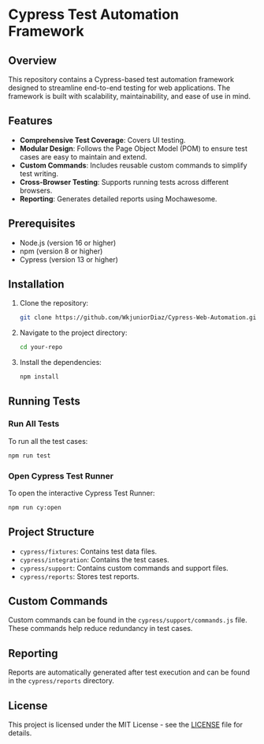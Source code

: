 # Cypress Test Automation Framework

## Overview
This repository contains a Cypress-based test automation framework designed to streamline end-to-end testing for web applications. The framework is built with scalability, maintainability, and ease of use in mind.

## Features
- **Comprehensive Test Coverage**: Covers UI testing.
- **Modular Design**: Follows the Page Object Model (POM) to ensure test cases are easy to maintain and extend.
- **Custom Commands**: Includes reusable custom commands to simplify test writing.
- **Cross-Browser Testing**: Supports running tests across different browsers.
- **Reporting**: Generates detailed reports using Mochawesome.

## Prerequisites
- Node.js (version 16 or higher)
- npm (version 8 or higher)
- Cypress (version 13 or higher)

## Installation
1. Clone the repository:
   ```bash
   git clone https://github.com/WkjuniorDiaz/Cypress-Web-Automation.git
   ```
2. Navigate to the project directory:
   ```bash
   cd your-repo
   ```
3. Install the dependencies:
   ```bash
   npm install
   ```

## Running Tests
### Run All Tests
To run all the test cases:
```bash
npm run test
```

### Open Cypress Test Runner
To open the interactive Cypress Test Runner:
```bash
npm run cy:open
```

## Project Structure
- `cypress/fixtures`: Contains test data files.
- `cypress/integration`: Contains the test cases.
- `cypress/support`: Contains custom commands and support files.
- `cypress/reports`: Stores test reports.

## Custom Commands
Custom commands can be found in the `cypress/support/commands.js` file. These commands help reduce redundancy in test cases.

## Reporting
Reports are automatically generated after test execution and can be found in the `cypress/reports` directory.

## License
This project is licensed under the MIT License - see the [LICENSE](LICENSE) file for details.
